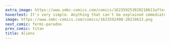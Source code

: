 ```yaml
---
extra_image: https://www.smbc-comics.com/comics/162359253820210613after.png
hovertext: It's very simple. Anything that can't be explained immediately and completely by science is definitely aliens.
image: https://www.smbc-comics.com/comics/1623592498-20210613.png
next_comic: fermi-paradox
prev_comic: titan
title: Aliens
---
```


